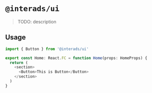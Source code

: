 # `@interads/ui`

> TODO: description

## Usage

```javascript
import { Button } from '@interads/ui'

export const Home: React.FC = function Home(props: HomeProps) {
  return (
    <section>
      <Button>This is Button</Button>
    </section>
  )
}

```
